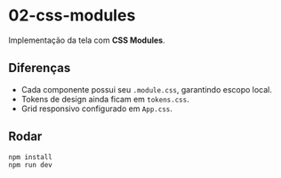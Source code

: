 # 02-css-modules

Implementação da tela com **CSS Modules**.

## Diferenças

- Cada componente possui seu `.module.css`, garantindo escopo local.
- Tokens de design ainda ficam em `tokens.css`.
- Grid responsivo configurado em `App.css`.

## Rodar

```bash
npm install
npm run dev
